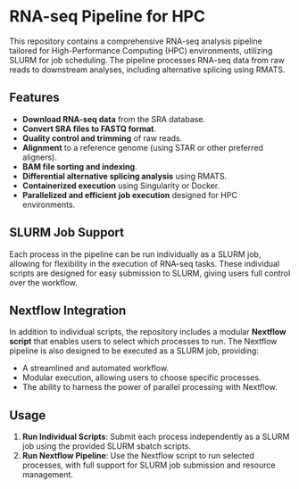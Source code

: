 # RNA-seq Pipeline for HPC

This repository contains a comprehensive RNA-seq analysis pipeline tailored for High-Performance Computing (HPC) environments, utilizing SLURM for job scheduling. The pipeline processes RNA-seq data from raw reads to downstream analyses, including alternative splicing using RMATS.

## Features
- **Download RNA-seq data** from the SRA database.
- **Convert SRA files to FASTQ format**.
- **Quality control and trimming** of raw reads.
- **Alignment** to a reference genome (using STAR or other preferred aligners).
- **BAM file sorting and indexing**.
- **Differential alternative splicing analysis** using RMATS.
- **Containerized execution** using Singularity or Docker.
- **Parallelized and efficient job execution** designed for HPC environments.

## SLURM Job Support
Each process in the pipeline can be run individually as a SLURM job, allowing for flexibility in the execution of RNA-seq tasks. These individual scripts are designed for easy submission to SLURM, giving users full control over the workflow.

## Nextflow Integration
In addition to individual scripts, the repository includes a modular **Nextflow script** that enables users to select which processes to run. The Nextflow pipeline is also designed to be executed as a SLURM job, providing:
- A streamlined and automated workflow.
- Modular execution, allowing users to choose specific processes.
- The ability to harness the power of parallel processing with Nextflow.

## Usage
1. **Run Individual Scripts**: Submit each process independently as a SLURM job using the provided SLURM sbatch scripts.
2. **Run Nextflow Pipeline**: Use the Nextflow script to run selected processes, with full support for SLURM job submission and resource management.
